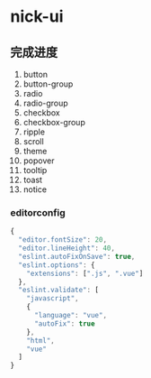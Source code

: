 # nick-ui
## 完成进度
1. button
2. button-group
3. radio
4. radio-group
5. checkbox
6. checkbox-group
7. ripple
8. scroll
9. theme 
10. popover
11. tooltip
12. toast
13. notice
### editorconfig
```js
{
  "editor.fontSize": 20,
  "editor.lineHeight": 40,
  "eslint.autoFixOnSave": true,
  "eslint.options": {
    "extensions": [".js", ".vue"]
  },
  "eslint.validate": [
    "javascript",
    {
      "language": "vue",
      "autoFix": true
    },
    "html",
    "vue"
  ]
}

```